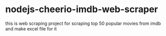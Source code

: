 # nodejs-cheerio-imdb-web-scraper
this is web scraping project for scraping top 50 popular movies from imdb and make excel file for it
